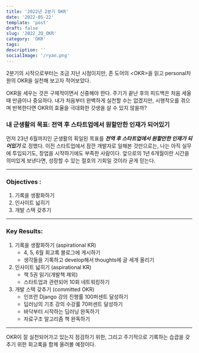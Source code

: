 ```yaml
---
title: '2022년 2분기 OKR'
date: '2022-05-22'
template: 'post'
draft: false
slug: '2022_2Q_OKR'
category: 'OKR'
tags:
description: ''
socialImage: '/ryan.png'
---
```


2분기의 시작으로부터는 조금 지난 시점이지만, 존 도어의 &lt;OKR&gt;을 읽고 personal차원의 OKR을 실천해 보고자 적어보았다.

OKR을 세우는 것은 구체적이면서 신중해야 한다. 주기가 끝난 후의 피드백은 처음 세울 때 만큼이나 중요하다.
내가 처음부터 완벽하게 실천할 수는 없겠지만, 시행착오를 겪으며 반복한다면 OKR의 효율을 극대화한 갓생을 살 수 있지 않을까?

### 내 군생활의 목표: 전역 후 스타트업에서 원할만한 인재가 되어있기

먼저 23년 6월까지인 군생활의 획일된 목표를 _**전역 후 스타트업에서 원할만한 인재가 되어있기**_ 로 정했다.
이전 스타트업에서 잠깐 개발자로 일해본 것만으로는, 나는 아직 실무에 투입되기도, 창업을 시작하기에도 부족한 사람이다.
앞으로의 1년 6개월이란 시간을 의미있게 보낸다면, 성장할 수 있는 절호의 기회일 것이라 굳게 믿는다.

---

### Objectives :

1. 기록을 생활화하기
1. 인사이트 넓히기
1. 개발 스택 갖추기

---

### Key Results:

1. 기록을 생활화하기 (aspirational KR)
   - 4, 5, 6월 회고록 블로그에 게시하기
   - 생각들을 기록하고 develop해서 thoughts에 글 세개 올리기
1. 인사이트 넓히기 (aspirational KR)
   - 책 5권 읽기(개발책 제외)
   - 스타트업과 관련되어 10회 네트워킹하기
1. 개발 스택 갖추기 (committed OKR)
   - 인프런 Django 강의 진행률 100퍼센트 달성하기
   - 딥러닝의 기초 강의 수강률 70퍼센트 달성하기
   - 바닥부터 시작하는 딥러닝 완독하기
   - 자료구조 알고리즘 책 완독하기

---

OKR이 잘 실천되어가고 있는지 점검하기 위한, 그리고 주기적으로 기록하는 습괍을 갖추기 위한 회고록을 함께 올려볼 예정이다.
